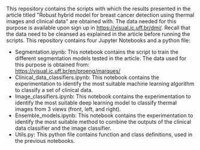 This repository contains the scripts with which the results presented in the article titled "Robust hybrid model for breast cancer detection using thermal images and clinical data" are obtained with. The data needed for this purpose is available upon sign up in https://visual.ic.uff.br/dmi/. Recall that the data need to be cleansed as explained in the article before running the scripts.
This repository contains four Jupyter Notebooks and a python file:
  - Segmentation.ipynb: This notebook contains the script to train the different segmentation models tested in the article. The data used for this purpose is obtained from: https://visual.ic.uff.br/en/proeng/marques/
  - Clinical_data_classifiers.ipynb: This notebook contains the experimentation to identify the most suitable machine learning algorithm to classify a set of clinical data.
  - Image_classifiers.ipynb: This notebook contains the experimentation to identify the most suitable deep learning model to classify thermal images from 3 views (front, left, and right).
  - Ensemble_models.ipynb: This notebook contains the experimentation to identify the most suitable method to combine the outputs of the clinical data classifier and the image classifier.
  - Utils.py: This python file contains function and class definitions, used in the previous notebooks.
